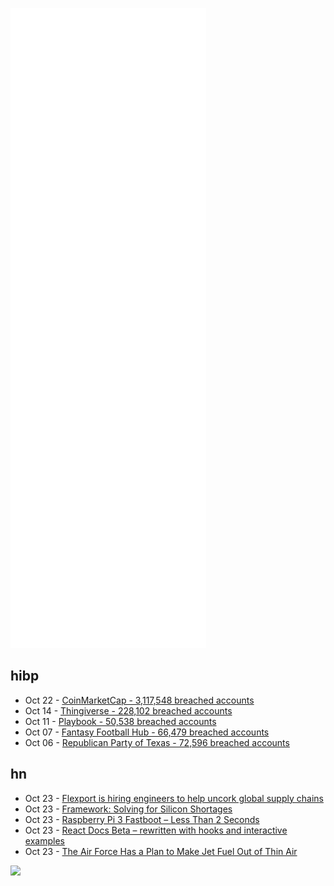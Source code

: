 ![Metrics](https://raw.githubusercontent.com/phixion/phixion/master/metrics.svg)

## hibp

<!--
for https://github.com/phixion/phixion/blob/main/.github/workflows/feeds.yml
-->
<!--START_SECTION:haveibeenpwnd-->
- Oct 22 - [CoinMarketCap - 3,117,548 breached accounts](https://haveibeenpwned.com/PwnedWebsites#CoinMarketCap)
- Oct 14 - [Thingiverse - 228,102 breached accounts](https://haveibeenpwned.com/PwnedWebsites#Thingiverse)
- Oct 11 - [Playbook - 50,538 breached accounts](https://haveibeenpwned.com/PwnedWebsites#Playbook)
- Oct 07 - [Fantasy Football Hub - 66,479 breached accounts](https://haveibeenpwned.com/PwnedWebsites#FantasyFootballHub)
- Oct 06 - [Republican Party of Texas - 72,596 breached accounts](https://haveibeenpwned.com/PwnedWebsites#RepublicanPartyOfTexas)
<!--END_SECTION:haveibeenpwnd-->

## hn

<!--
for https://github.com/phixion/phixion/blob/main/.github/workflows/feeds.yml
-->
<!--START_SECTION:hn-->
- Oct 23 - [Flexport is hiring engineers to help uncork global supply chains](https://www.flexport.com/careers)
- Oct 23 - [Framework: Solving for Silicon Shortages](https://frame.work/blog/solving-for-silicon-shortages)
- Oct 23 - [Raspberry Pi 3 Fastboot – Less Than 2 Seconds](https://www.furkantokac.com/rpi3-fast-boot-less-than-2-seconds/)
- Oct 23 - [React Docs Beta – rewritten with hooks and interactive examples](https://beta.reactjs.org/)
- Oct 23 - [The Air Force Has a Plan to Make Jet Fuel Out of Thin Air](https://www.thedrive.com/the-war-zone/42852/the-air-force-has-a-plan-to-make-jet-fuel-out-of-thin-air)
<!--END_SECTION:hn-->

<!--
for https://yhype.me
-->
![](https://hit.yhype.me/github/profile?user_id=13013670)
